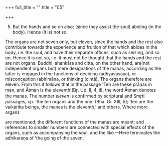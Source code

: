 +++
full_title = ""
title = "05"

+++


5. But the hands and so on also; (since they assist the soul) abiding (in the body). Hence (it is) not so.

The organs are not seven only, but eleven, since the hands and the rest also contribute towards the experience and fruition of that which abides in the body, i.e. the soul, and have their separate offices, such as seizing, and so on. Hence it is not so, i.e. it must not be thought that the hands and the rest are not organs. Buddhi, ahankāra and citta, on the other hand, are(not independent organs but) mere designations of the manas, according as the latter is engaged in the functions of deciding (adhyavasāya), or misconception (abhimāna, or thinking (cintā). The organs therefore are eleven. From this it follows that in the passage 'Ten are these prāṇas in man, and Ātman is the eleventh'(Br̥. Up. II, 4, ii), the word Ātman denotes the manas. The number _eleven_ is confirmed by scriptural and Smr̥ti passages, cp. 'the ten organs and the one' (Bha. Gī. XIII, 5); 'ten are the vaikārika beings, the manas is the eleventh,' and others. Where more organs

are mentioned, the different functions of the manas are meant; and references to smaller numbers are connected with special effects of the organs, such as accompanying the soul, and the like.--Here terminates the adhikaraṇa of 'the going of the seven.'

